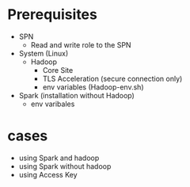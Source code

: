 # Prerequisites
* SPN
    -  Read and write role to the SPN
* System (Linux)
    -  Hadoop
        +  Core Site
        +  TLS Acceleration (secure connection only)
        +  env variables (Hadoop-env.sh)
 * Spark (installation without Hadoop)
     -  env varibales

# cases
* using Spark and hadoop
* using Spark without hadoop
* using Access Key
